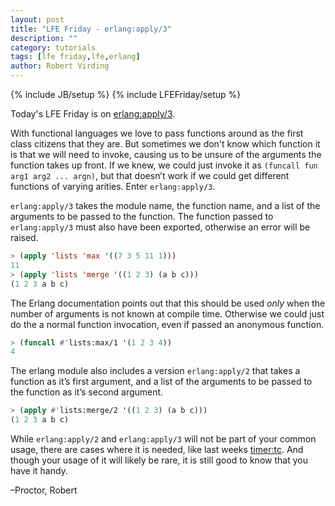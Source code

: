 ```yaml
---
layout: post
title: "LFE Friday - erlang:apply/3"
description: ""
category: tutorials
tags: [lfe friday,lfe,erlang]
author: Robert Virding
---
```

{% include JB/setup %}
{% include LFEFriday/setup %}

Today's LFE Friday is on [erlang:apply/3](http://www.erlang.org/doc/man/erlang.html#apply-3).

With functional languages we love to pass functions around as the first class citizens that they are. But sometimes we don't know which function it is that we will need to invoke, causing us to be unsure of the arguments the function takes up front. If we knew, we could just invoke it as ``(funcall fun arg1 arg2 ... argn)``, but that doesn’t work if we could get different functions of varying arities. Enter ``erlang:apply/3``.

``erlang:apply/3`` takes the module name, the function name, and a list of the arguments to be passed to the function. The function passed to ``erlang:apply/3`` must also have been exported, otherwise an error will be raised.

```cl
> (apply 'lists 'max '((7 3 5 11 1)))
11
> (apply 'lists 'merge '((1 2 3) (a b c)))
(1 2 3 a b c)
```

The Erlang documentation points out that this should be used *only* when the number of arguments is not known at compile time. Otherwise we could just do the a normal function invocation, even if passed an anonymous function.

```cl
> (funcall #'lists:max/1 '(1 2 3 4))
4
```

The erlang module also includes a version ``erlang:apply/2`` that takes a function as it’s first argument, and a list of the arguments to be passed to the function as it’s second argument.

```cl
> (apply #'lists:merge/2 '((1 2 3) (a b c)))
(1 2 3 a b c)
```

While ``erlang:apply/2`` and ``erlang:apply/3`` will not be part of your common usage, there are cases where it is needed, like last weeks [timer:tc](http://blog.lfe.io/tutorials/2015/01/10/2201-lfe-friday---timertc3/). And though your usage of it will likely be rare, it is still good to know that you have it handy.

–Proctor, Robert
